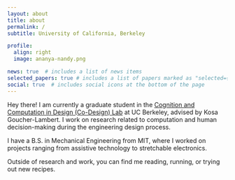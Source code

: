 ```yaml
---
layout: about
title: about
permalink: /
subtitle: University of California, Berkeley

profile:
  align: right
  image: ananya-nandy.png

news: true  # includes a list of news items
selected_papers: true # includes a list of papers marked as "selected={true}"
social: true  # includes social icons at the bottom of the page
---
```


Hey there! I am currently a graduate student in the [Cognition and Computation in Design (Co-Design) Lab](https://codesign.berkeley.edu/) at UC Berkeley, advised by Kosa Goucher-Lambert.
I work on research related to computation and human decision-making during the engineering design process.

I have a B.S. in Mechanical Engineering from MIT, where I worked on projects ranging from assistive technology to stretchable electronics.

Outside of research and work, you can find me reading, running, or trying out new recipes.
